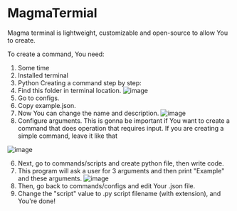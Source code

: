 # MagmaTermial
Magma terminal is lightweight, customizable and open-source to allow You to create.

To create a command, You need:
1. Some time
2. Installed terminal
3. Python
Creating a command step by step:
1. Find this folder in terminal location. ![image](https://user-images.githubusercontent.com/84672664/158354820-ca1e4e2c-1f00-4467-b4f5-0cbeda31781d.png)
2. Go to configs.
3. Copy example.json.
4. Now You can change the name and description. ![image](https://user-images.githubusercontent.com/84672664/158355062-fd50bb33-6a33-4f2b-932b-b3a113ea4c69.png)
5. Configure arguments. This is gonna be important if You want to create a command that does operation that requires input. If you are creating a simple command, leave it like that

![image](https://user-images.githubusercontent.com/84672664/158355328-bb2be403-6836-49b6-923a-6c3c2c2ae191.png)

6. Next, go to commands/scripts and create python file, then write code.  
7. This program will ask a user for 3 arguments and then print "Example" and these arguments. ![image](https://user-images.githubusercontent.com/84672664/158355512-4f175873-c2c2-4608-92fb-70a10cf3b41e.png)
8. Then, go back to commands/configs and edit Your .json file.
9. Change the "script" value to .py script filename (with extension), and You're done!
